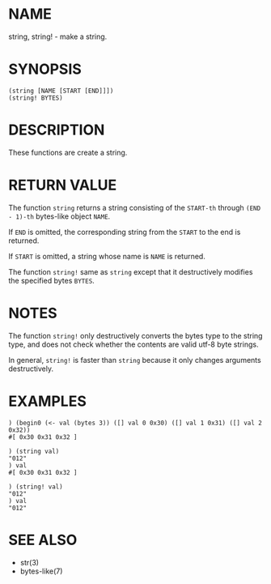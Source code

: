 # NAME
string, string! - make a string.

# SYNOPSIS

    (string [NAME [START [END]]])
    (string! BYTES)

# DESCRIPTION
These functions are create a string.

# RETURN VALUE
The function `string` returns a string consisting of the `START-th` through `(END - 1)-th` bytes-like object `NAME`.

If `END` is omitted, the corresponding string from the `START` to the end is returned.

If `START` is omitted, a string whose name is `NAME` is returned.

The function `string!` same as `string` except that it destructively modifies the specified bytes `BYTES`.

# NOTES
The function `string!` only destructively converts the bytes type to the string type, and does not check whether the contents are valid utf-8 byte strings.

In general, `string!` is faster than `string` because it only changes arguments destructively.

# EXAMPLES

    ) (begin0 (<- val (bytes 3)) ([] val 0 0x30) ([] val 1 0x31) ([] val 2 0x32))
    #[ 0x30 0x31 0x32 ]

    ) (string val)
    "012"
    ) val
    #[ 0x30 0x31 0x32 ]

    ) (string! val)
    "012"
    ) val
    "012"

# SEE ALSO
- str(3)
- bytes-like(7)
